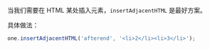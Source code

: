 
当我们需要在 HTML 某处插入元素，`insertAdjacentHTML` 是最好方案。
  
具体做法：

```js
one.insertAdjacentHTML('afterend', '<li>2</li><li>3</li>');
```
